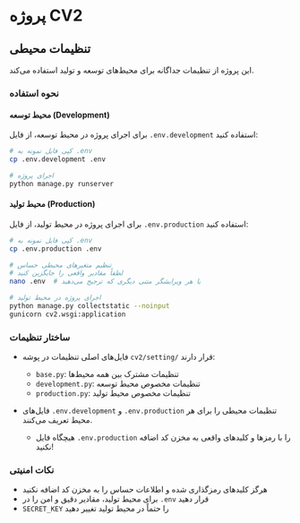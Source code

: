 # پروژه CV2

## تنظیمات محیطی

این پروژه از تنظیمات جداگانه برای محیط‌های توسعه و تولید استفاده می‌کند.

### نحوه استفاده

#### محیط توسعه (Development)

برای اجرای پروژه در محیط توسعه، از فایل `.env.development` استفاده کنید:

```bash
# کپی فایل نمونه به .env
cp .env.development .env

# اجرای پروژه
python manage.py runserver
```

#### محیط تولید (Production)

برای اجرای پروژه در محیط تولید، از فایل `.env.production` استفاده کنید:

```bash
# کپی فایل نمونه به .env
cp .env.production .env

# تنظیم متغیرهای محیطی حساس
# لطفاً مقادیر واقعی را جایگزین کنید
nano .env  # یا هر ویرایشگر متنی دیگری که ترجیح می‌دهید

# اجرای پروژه در محیط تولید
python manage.py collectstatic --noinput
gunicorn cv2.wsgi:application
```

### ساختار تنظیمات

- فایل‌های اصلی تنظیمات در پوشه `cv2/setting/` قرار دارند:
  - `base.py`: تنظیمات مشترک بین همه محیط‌ها
  - `development.py`: تنظیمات مخصوص محیط توسعه
  - `production.py`: تنظیمات مخصوص محیط تولید

- فایل‌های `.env.development` و `.env.production` تنظیمات محیطی را برای هر محیط تعریف می‌کنند.
  - هیچگاه فایل `.env.production` را با رمزها و کلیدهای واقعی به مخزن کد اضافه نکنید!

### نکات امنیتی

- هرگز کلیدهای رمزگذاری شده و اطلاعات حساس را به مخزن کد اضافه نکنید
- برای محیط تولید، مقادیر دقیق و امن را در `.env` قرار دهید
- `SECRET_KEY` را حتماً در محیط تولید تغییر دهید 